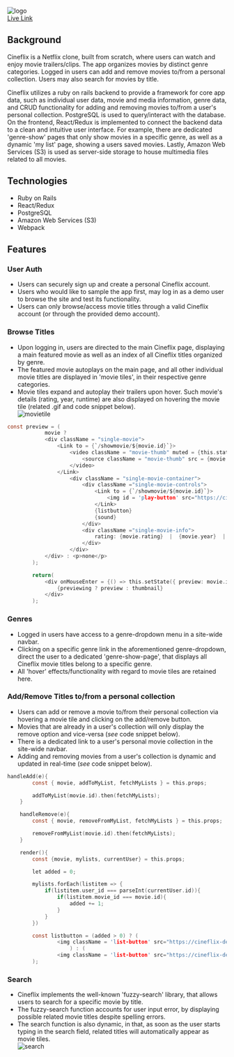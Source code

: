 ![logo](https://cineflix-dev.s3.amazonaws.com/logo.png)  
[Live Link](https://cineflix77.herokuapp.com/)

## Background
Cineflix is a Netflix clone, built from scratch, where users can watch and enjoy movie trailers/clips.
The app organizes movies by distinct genre categories.
Logged in users can add and remove movies to/from a personal collection.
Users may also search for movies by title.  

Cineflix utilizes a ruby on rails backend to provide a framework for core app data, such as individual user data, movie and media information, genre data, and CRUD functionality for adding and removing movies to/from a user's personal collection. PostgreSQL is used to query/interact with the database. On the frontend, React/Redux is implemented to connect the backend data to a clean and intuitive user interface. For example, there are dedicated 'genre-show' pages that only show movies in a specific genre, as well as a dynamic 'my list' page, showing a users saved movies. Lastly, Amazon Web Services (S3) is used as server-side storage to house multimedia files related to all movies.

## Technologies
- Ruby on Rails
- React/Redux
- PostgreSQL
- Amazon Web Services (S3)
- Webpack

## Features

### User Auth
- Users can securely sign up and create a personal Cineflix account.
- Users who would like to sample the app first, may log in as a demo user to browse the site and test its functionality.
- Users can only browse/access movie titles through a valid Cineflix account (or through the provided demo account).

### Browse Titles
- Upon logging in, users are directed to the main Cineflix page, displaying a main featured movie as well as an index of all Cineflix titles organized by genre.
- The featured movie autoplays on the main page, and all other individual movie titles are displayed in 'movie tiles', in their respective genre categories.
- Movie tiles expand and autoplay their trailers upon hover. Such movie's details (rating, year, runtime) are also displayed on hovering the movie tile (related .gif and code snippet below).  
![movietile](https://media.giphy.com/media/0EkDoKGMKZrcpEnZeO/giphy.gif)  
```c
const preview = (
            movie ? 
            <div className = "single-movie">
                <Link to = {`/showmovie/${movie.id}`}>
                    <video className = "movie-thumb" muted = {this.state.muted} autoPlay>
                        <source className = "movie-thumb" src = {movie.movieURL} type="video/mp4"/>
                    </video>
                </Link>
                    <div className = "single-movie-container">
                        <div className ="single-movie-controls">
                            <Link to = {`/showmovie/${movie.id}`}>
                                <img id = 'play-button' src="https://cineflix-dev.s3.amazonaws.com/play-button.png"/>
                            </Link>
                            {listbutton}
                            {sound}
                        </div>
                        <div className ="single-movie-info">
                            rating: {movie.rating}  |  {movie.year}  |  {movie.runtime}
                        </div>
                    </div>
            </div> : <p>none</p>
        );

        return(
            <div onMouseEnter = {() => this.setState({ preview: movie.id })} onMouseLeave = {() => this.setState({ preview: null })}>
                {previewing ? preview : thumbnail}
            </div>
        );
```

### Genres
- Logged in users have access to a genre-dropdown menu in a site-wide navbar.
- Clicking on a specific genre link in the aforementioned genre-dropdown, direct the user to a dedicated 'genre-show-page', that displays all Cineflix movie titles belong to a specific genre.
- All 'hover' effects/functionality with regard to movie tiles are retained here.

### Add/Remove Titles to/from a personal collection
- Users can add or remove a movie to/from their personal collection via hovering a movie tile and clicking on the add/remove button.
- Movies that are already in a user's collection will only display the remove option and vice-versa (_see_ code snippet below).
- There is a dedicated link to a user's personal movie collection in the site-wide navbar.
- Adding and removing movies from a user's collection is dynamic and updated in real-time (_see_ code snippet below).  
```c
handleAdd(e){
        const { movie, addToMyList, fetchMyLists } = this.props;

        addToMyList(movie.id).then(fetchMyLists);
    }

    handleRemove(e){
        const { movie, removeFromMyList, fetchMyLists } = this.props;

        removeFromMyList(movie.id).then(fetchMyLists);
    }

    render(){
        const {movie, mylists, currentUser} = this.props;

        let added = 0;

        mylists.forEach(listitem => {
            if(listitem.user_id === parseInt(currentUser.id)){
                if(listitem.movie_id === movie.id){
                    added += 1;
                }
            }
        })

        const listbutton = (added > 0) ? (
                <img className = 'list-button' src="https://cineflix-dev.s3.amazonaws.com/x-mark.png" onClick = {this.handleRemove}/>
                    ) : (
                <img className = 'list-button' src="https://cineflix-dev.s3.amazonaws.com/check-mark.png" onClick = {this.handleAdd}/>
        );
```

### Search
- Cineflix implements the well-known 'fuzzy-search' library, that allows users to search for a specific movie by title.
- The fuzzy-search function accounts for user input error, by displaying possible related movie titles despite spelling errors.
- The search function is also dynamic, in that, as soon as the user starts typing in the search field, related titles will automatically appear as movie tiles.  
![search](https://media.giphy.com/media/xrNk5ql98ldY5uaQyH/giphy.gif)
